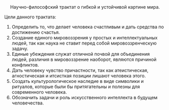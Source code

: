 <center>Научно-философский трактат о гибкой и устойчивой картине мира.</center>

Цели данного трактата:

1.  Определить то, что делает человека счастливым и дать средства по достижению счастья.
1.  Создание единого мировоззрения у простых и интеллектуальных людей, так как наука не ставит перед собой мировоззренческую задачу.
1.  Единые убеждения служат отличной почвой для объединения людей, различия в мировоззрение наоборот, являются причиной конфликтов.
1.  Дать человеку чувство причастности, так как атеистическая, агностическая и итсисткая позиции лишают человека этого.
1.  Создать культурологическое наследие в виде символики и ритуалов, которые были бы притягательны и полезны для современного человека.
1.  Обозначить задачи и роль искусственного интеллекта в будущем человечества.
